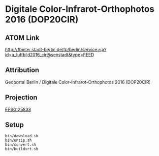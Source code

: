 Digitale Color-Infrarot-Orthophotos 2016 (DOP20CIR)
===================================================

ATOM Link
---------

http://fbinter.stadt-berlin.de/fb/berlin/service.jsp?id=a_luftbild2016_cir@senstadt&type=FEED

Attribution
-----------

Geoportal Berlin / Digitale Color-Infrarot-Orthophotos 2016 (DOP20CIR)

Projection
----------

[EPSG:25833](http://spatialreference.org/ref/epsg/25833/)

Setup
-----

```
bin/download.sh
bin/unzip.sh
bin/convert.sh
bin/buildvrt.sh
```
